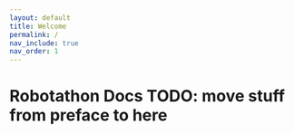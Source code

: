 ```yaml
---
layout: default
title: Welcome
permalink: /
nav_include: true
nav_order: 1
---
```


# Robotathon Docs TODO: move stuff from preface to here

